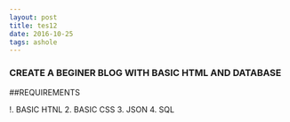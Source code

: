 ```yaml
---
layout: post
title: tes12
date: 2016-10-25 
tags: ashole    
---
```



### CREATE A BEGINER BLOG WITH BASIC HTML AND DATABASE  


##REQUIREMENTS

!. BASIC HTNL 
2. BASIC CSS
3. JSON 
4. SQL


<blockquote class="imgur-embed-pub" lang="en" data-id="a/jkTDL"><a href="//imgur.com/jkTDL"></a></blockquote><script charset="utf-8"></script>
